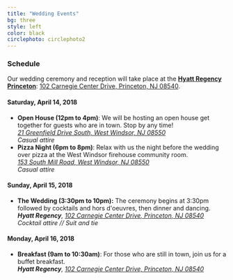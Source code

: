 ```yaml
---
title: "Wedding Events"
bg: three
style: left
color: black
circlephoto: circlephoto2
---
```

### Schedule

Our wedding ceremony and reception will take place at the **[Hyatt Regency Princeton](https://aws.passkey.com/go/kaufmannathanson)**: [102 Carnegie Center Drive, Princeton, NJ 08540](https://goo.gl/maps/UgqVQbZ1GvN2).

#### Saturday, April 14, 2018
* **Open House (12pm to 4pm)**: We will be hosting an open house get together for guests who are in town. Stop by any time!<br />
[*21 Greenfield Drive South, West Windsor, NJ 08550*](https://goo.gl/maps/9a5tELj8EmL2)<br />
*Casual attire*
* **Pizza Night (6pm to 8pm)**: Relax with us the night before the wedding over pizza at the West Windsor firehouse community room.<br />
[*153 South Mill Road, West Windsor, NJ 08550*](https://goo.gl/maps/nG9oLi6i1nF2)<br />
*Casual attire*

#### Sunday, April 15, 2018
* **The Wedding (3:30pm to 10pm):** The ceremony begins at 3:30pm followed by cocktails and hors d'oeuvres, then dinner and dancing.<br />
***Hyatt Regency**, [102 Carnegie Center Drive, Princeton, NJ 08540](https://goo.gl/maps/UgqVQbZ1GvN2)*<br />
*Cocktail attire // Suit and tie*

#### Monday, April 16, 2018
* **Breakfast (9am to 10:30am)**: For those who are still in town, join us for a buffet breakfast.<br />
***Hyatt Regency**, [102 Carnegie Center Drive, Princeton, NJ 08540](https://goo.gl/maps/UgqVQbZ1GvN2)*
<a name="rsvpform"/>
